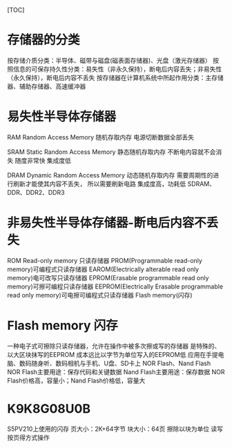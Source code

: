 
[TOC]

# 存储器的分类
按存储介质分类：半导体、磁带与磁盘(磁表面存储器)、光盘（激光存储器）
按照信息的可保存持久性分类：易失性（非永久保持），断电后内容丢失；非易失性（永久保持），断电后内容不丢失
按存储器在计算机系统中所起作用分类：主存储器、辅助存储器、高速缓冲器

# 易失性半导体存储器
RAM
Random Access Memory
随机存取内存
电源切断数据全部丢失

SRAM
Static Random Access Memory
静态随机存取内存
不断电内容就不会消失
随度非常快
集成度低

DRAM
Dynamic Random Access Memory
动态随机存取内存
需要周期性的进行刷新才能使其内容不丢失， 所以需要刷新电路
集成度高，功耗低
SDRAM、DDR、DDR2、DDR3

# 非易失性半导体存储器-断电后内容不丢失
ROM
Read-only memory
只读存储器
PROM(Programmable read-only memory)可编程式只读存储器
EAROM(Electrically alterable read only memory)电可改写只读存储器
EPROM(Erasable programmable read only memory)可擦可编程只读存储器
EEPROM(Electrically Erasable programmable read only memory)可电擦可编程式只读存储器
Flash memory(闪存)

# Flash memory 闪存
一种电子式可擦除只读存储器，允许在操作中被多次擦或写的存储器
是特殊的、以大区块抹写的EEPROM
成本远比以字节为单位写入的EEPROM低
应用在手提电脑、数码随身听、数码相机与手机、U盘、SD卡上
NOR Flash、Nand Flash
NOR Flash主要用途：保存代码和关键数据
Nand Flash主要用途：保存数据
NOR Flash价格高，容量小；Nand Flash价格低，容量大

# K9K8G08U0B
S5PV210上使用的闪存
页大小：2K+64字节
块大小：64页
擦除以块为单位
读写按页得方式操作


